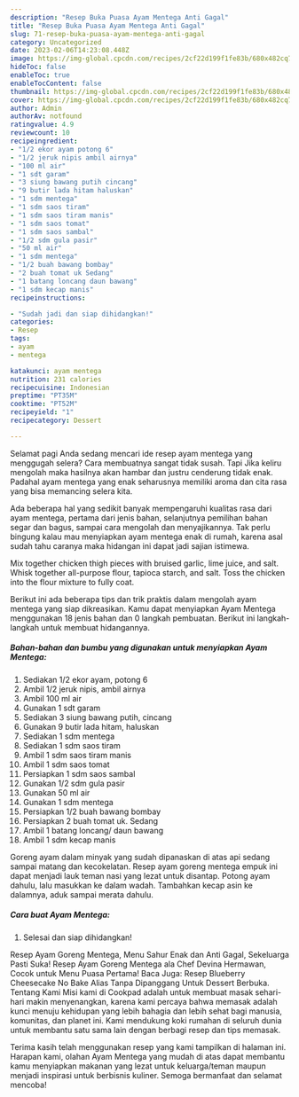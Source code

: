 ```yaml
---
description: "Resep Buka Puasa Ayam Mentega Anti Gagal"
title: "Resep Buka Puasa Ayam Mentega Anti Gagal"
slug: 71-resep-buka-puasa-ayam-mentega-anti-gagal
category: Uncategorized
date: 2023-02-06T14:23:08.448Z
image: https://img-global.cpcdn.com/recipes/2cf22d199f1fe83b/680x482cq70/ayam-mentega-foto-resep-utama.jpg
hideToc: false
enableToc: true
enableTocContent: false
thumbnail: https://img-global.cpcdn.com/recipes/2cf22d199f1fe83b/680x482cq70/ayam-mentega-foto-resep-utama.jpg
cover: https://img-global.cpcdn.com/recipes/2cf22d199f1fe83b/680x482cq70/ayam-mentega-foto-resep-utama.jpg
author: Admin
authorAv: notfound
ratingvalue: 4.9
reviewcount: 10
recipeingredient:
- "1/2 ekor ayam potong 6"
- "1/2 jeruk nipis ambil airnya"
- "100 ml air"
- "1 sdt garam"
- "3 siung bawang putih cincang"
- "9 butir lada hitam haluskan"
- "1 sdm mentega"
- "1 sdm saos tiram"
- "1 sdm saos tiram manis"
- "1 sdm saos tomat"
- "1 sdm saos sambal"
- "1/2 sdm gula pasir"
- "50 ml air"
- "1 sdm mentega"
- "1/2 buah bawang bombay"
- "2 buah tomat uk Sedang"
- "1 batang loncang daun bawang"
- "1 sdm kecap manis"
recipeinstructions:

- "Sudah jadi dan siap dihidangkan!"
categories:
- Resep
tags:
- ayam
- mentega

katakunci: ayam mentega 
nutrition: 231 calories
recipecuisine: Indonesian
preptime: "PT35M"
cooktime: "PT52M"
recipeyield: "1"
recipecategory: Dessert

---
```



Selamat pagi Anda sedang mencari ide resep ayam mentega yang menggugah selera? Cara membuatnya sangat tidak susah. Tapi Jika keliru mengolah maka hasilnya akan hambar dan justru cenderung tidak enak. Padahal ayam mentega yang enak seharusnya memiliki aroma dan cita rasa yang bisa memancing selera kita.


Ada beberapa hal yang sedikit banyak mempengaruhi kualitas rasa dari ayam mentega, pertama dari jenis bahan, selanjutnya pemilihan bahan segar dan bagus, sampai cara mengolah dan menyajikannya. Tak perlu bingung kalau mau menyiapkan ayam mentega enak di rumah, karena asal sudah tahu caranya maka hidangan ini dapat jadi sajian istimewa.

Mix together chicken thigh pieces with bruised garlic, lime juice, and salt. Whisk together all-purpose flour, tapioca starch, and salt. Toss the chicken into the flour mixture to fully coat.


Berikut ini ada beberapa tips dan trik praktis dalam mengolah ayam mentega yang siap dikreasikan. Kamu dapat menyiapkan Ayam Mentega menggunakan 18 jenis bahan dan 0 langkah pembuatan. Berikut ini langkah-langkah untuk membuat hidangannya.

<!--inarticleads1-->

##### Bahan-bahan dan bumbu yang digunakan untuk menyiapkan Ayam Mentega:

1. Sediakan 1/2 ekor ayam, potong 6
1. Ambil 1/2 jeruk nipis, ambil airnya
1. Ambil 100 ml air
1. Gunakan 1 sdt garam
1. Sediakan 3 siung bawang putih, cincang
1. Gunakan 9 butir lada hitam, haluskan
1. Sediakan 1 sdm mentega
1. Sediakan 1 sdm saos tiram
1. Ambil 1 sdm saos tiram manis
1. Ambil 1 sdm saos tomat
1. Persiapkan 1 sdm saos sambal
1. Gunakan 1/2 sdm gula pasir
1. Gunakan 50 ml air
1. Gunakan 1 sdm mentega
1. Persiapkan 1/2 buah bawang bombay
1. Persiapkan 2 buah tomat uk. Sedang
1. Ambil 1 batang loncang/ daun bawang
1. Ambil 1 sdm kecap manis


Goreng ayam dalam minyak yang sudah dipanaskan di atas api sedang sampai matang dan kecokelatan. Resep ayam goreng mentega empuk ini dapat menjadi lauk teman nasi yang lezat untuk disantap. Potong ayam dahulu, lalu masukkan ke dalam wadah. Tambahkan kecap asin ke dalamnya, aduk sampai merata dahulu. 

<!--inarticleads2-->

##### Cara buat Ayam Mentega:


1. Selesai dan siap dihidangkan!

Resep Ayam Goreng Mentega, Menu Sahur Enak dan Anti Gagal, Sekeluarga Pasti Suka! Resep Ayam Goreng Mentega ala Chef Devina Hermawan, Cocok untuk Menu Puasa Pertama! Baca Juga: Resep Blueberry Cheesecake No Bake Alias Tanpa Dipanggang Untuk Dessert Berbuka. Tentang Kami Misi kami di Cookpad adalah untuk membuat masak sehari-hari makin menyenangkan, karena kami percaya bahwa memasak adalah kunci menuju kehidupan yang lebih bahagia dan lebih sehat bagi manusia, komunitas, dan planet ini. Kami mendukung koki rumahan di seluruh dunia untuk membantu satu sama lain dengan berbagi resep dan tips memasak. 

Terima kasih telah menggunakan resep yang kami tampilkan di halaman ini. Harapan kami, olahan Ayam Mentega yang mudah di atas dapat membantu kamu menyiapkan makanan yang lezat untuk keluarga/teman maupun menjadi inspirasi untuk berbisnis kuliner. Semoga bermanfaat dan selamat mencoba!
